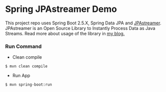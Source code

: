 # Spring JPAstreamer Demo

This project repo uses Spring Boot 2.5.X, Spring Data JPA and [JPAstreamer](https://github.com/speedment/jpa-streamer).
JPAstreamer is an Open Source Library to Instantly Process Data as Java Streams.
Read more about usage of the library in [my blog.](https://praveeng-nair.medium.com/streaming-with-jpastreamer-b7116609138)

### Run Command
* Clean compile

`$ mvn clean compile `

* Run App

`$ mvn spring-boot:run`
